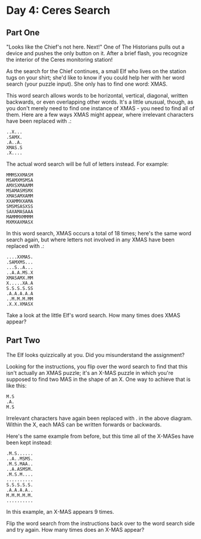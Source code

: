 # Day 4: Ceres Search

## Part One

"Looks like the Chief's not here. Next!" One of The Historians pulls out a device and pushes the only
button on it. After a brief flash, you recognize the interior of the Ceres monitoring station!

As the search for the Chief continues, a small Elf who lives on the station tugs on your shirt; she'd
like to know if you could help her with her word search (your puzzle input). She only has to find one
word: XMAS.

This word search allows words to be horizontal, vertical, diagonal, written backwards, or even
overlapping other words. It's a little unusual, though, as you don't merely need to find one instance
of XMAS - you need to find all of them. Here are a few ways XMAS might appear, where irrelevant
characters have been replaced with .:

```
..X...
.SAMX.
.A..A.
XMAS.S
.X....
```

The actual word search will be full of letters instead. For example:

```
MMMSXXMASM
MSAMXMSMSA
AMXSXMAAMM
MSAMASMSMX
XMASAMXAMM
XXAMMXXAMA
SMSMSASXSS
SAXAMASAAA
MAMMMXMMMM
MXMXAXMASX
```

In this word search, XMAS occurs a total of 18 times; here's the same word search again, but where
letters not involved in any XMAS have been replaced with .:

```
....XXMAS.
.SAMXMS...
...S..A...
..A.A.MS.X
XMASAMX.MM
X.....XA.A
S.S.S.S.SS
.A.A.A.A.A
..M.M.M.MM
.X.X.XMASX
```

Take a look at the little Elf's word search. How many times does XMAS appear?

## Part Two

The Elf looks quizzically at you. Did you misunderstand the assignment?

Looking for the instructions, you flip over the word search to find that this isn't
actually an XMAS puzzle; it's an X-MAS puzzle in which you're supposed to find two
MAS in the shape of an X. One way to achieve that is like this:

```
M.S
.A.
M.S
```

Irrelevant characters have again been replaced with . in the above diagram. Within
the X, each MAS can be written forwards or backwards.

Here's the same example from before, but this time all of the X-MASes have been kept
instead:

```
.M.S......
..A..MSMS.
.M.S.MAA..
..A.ASMSM.
.M.S.M....
..........
S.S.S.S.S.
.A.A.A.A..
M.M.M.M.M.
..........
```

In this example, an X-MAS appears 9 times.

Flip the word search from the instructions back over to the word search side and try
again. How many times does an X-MAS appear?
